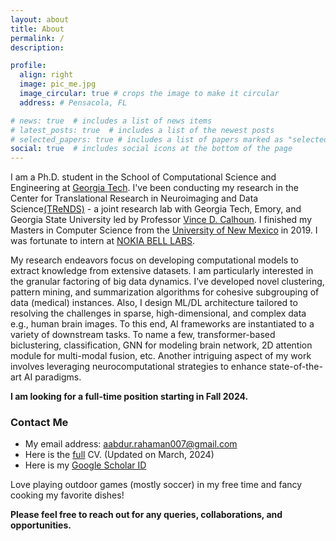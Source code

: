 ```yaml
---
layout: about
title: About
permalink: /
description:

profile:
  align: right
  image: pic_me.jpg
  image_circular: true # crops the image to make it circular
  address: # Pensacola, FL

# news: true  # includes a list of news items
# latest_posts: true  # includes a list of the newest posts
# selected_papers: true # includes a list of papers marked as "selected={true}"
social: true  # includes social icons at the bottom of the page
---
```


I am a Ph.D. student in the School of Computational Science and Engineering at [Georgia Tech](https://cse.gatech.edu/). I've been conducting my research in the Center for Translational Research in Neuroimaging and Data Science[(TReNDS)](https://trendscenter.org/) - a joint research lab with Georgia Tech, Emory, and Georgia State University led
by Professor [Vince D. Calhoun](https://scholar.google.com/citations?user=WNOoGKIAAAAJ&hl=en). I finished my Masters in Computer Science from the [University of New Mexico](https://www.unm.edu/) in 2019. I was fortunate to intern at [NOKIA BELL LABS](https://www.bell-labs.com/).    

My research endeavors focus on developing computational models to extract knowledge from extensive datasets. I am particularly interested in the granular factoring of big data dynamics. I’ve developed novel clustering, pattern mining, and summarization algorithms for cohesive subgrouping of data (medical) instances. Also, I design ML/DL architecture tailored to resolving the challenges in sparse, high-dimensional, and complex data e.g., human brain images. To this end, AI frameworks are instantiated to a variety of downstream tasks. To name a few, transformer-based biclustering, classification, GNN for modeling brain network, 2D attention module for multi-modal fusion, etc. Another intriguing aspect of my work involves leveraging neurocomputational strategies to enhance state-of-the-art AI paradigms. 


**I am looking for a full-time position starting in Fall 2024.**

### Contact Me

* My email address: aabdur.rahaman007@gmail.com
* Here is the [full](Rahaman.pdf) CV. (Updated on March, 2024)
* Here is my [Google Scholar ID](https://scholar.google.com/citations?user=fiosWPwAAAAJ&hl=en)

Love playing outdoor games (mostly soccer) in my free time and fancy cooking my favorite dishes!
 
**Please feel free to reach out for any queries, collaborations, and opportunities.** 
